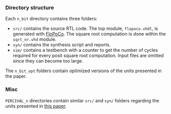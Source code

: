 ### Directory structure
Each `n_bit` directory contains three folders:
- `src/` contains the source RTL code. The top module, `flopoco.vhdl`, is generated with [FloPoCo](https://www.flopoco.org/). The square root computation is done within the `sqrt_nr.vhd` module.
- `syn/` contains the synthesis script and reports.
- `sim/` contains a testbench with a counter to get the number of cycles required for every posit square root computation. Input files are omitted since they can become too large.

The `n_bit_opt` folders contain optimized versions of the units presented in the paper.


### Misc
`PERCIVAL_n` directories contain similar `src/` and `syn/` folders regarding the units presented in [this paper](https://doi.org/10.1109/TC.2024.3377890).